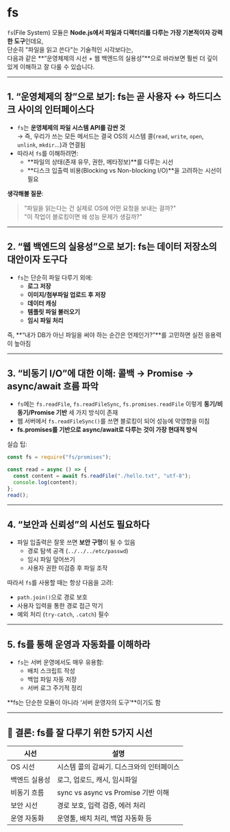 # fs

`fs`(File System) 모듈은 **Node.js에서 파일과 디렉터리를 다루는 가장 기본적이자 강력한 도구**인데요,  
단순히 "파일을 읽고 쓴다"는 기술적인 시각보다는,  
다음과 같은 **“운영체제의 시선 + 웹 백엔드의 실용성”**으로 바라보면 훨씬 더 깊이 있게 이해하고 잘 다룰 수 있습니다.

---

## 1. **“운영체제의 창”으로 보기: fs는 곧 사용자 ↔ 하드디스크 사이의 인터페이스다**

- `fs`는 **운영체제의 파일 시스템 API를 감싼 것**  
  → 즉, 우리가 쓰는 모든 메서드는 결국 OS의 시스템 콜(`read`, `write`, `open`, `unlink`, `mkdir`...)과 연결됨
- 따라서 `fs`를 이해하려면:
  - **파일의 상태(존재 유무, 권한, 메타정보)**를 다루는 시선
  - **디스크 입출력 비용(Blocking vs Non-blocking I/O)**을 고려하는 시선이 필요

**생각해볼 질문**:

> "파일을 읽는다는 건 실제로 OS에 어떤 요청을 보내는 걸까?"  
> "이 작업이 블로킹이면 왜 성능 문제가 생길까?"

---

## 2. **“웹 백엔드의 실용성”으로 보기: fs는 데이터 저장소의 대안이자 도구다**

- `fs`는 단순히 파일 다루기 외에:
  - **로그 저장**
  - **이미지/첨부파일 업로드 후 저장**
  - **데이터 캐싱**
  - **템플릿 파일 불러오기**
  - **임시 파일 처리**

즉, **“내가 DB가 아닌 파일을 써야 하는 순간은 언제인가?”**를 고민하면 실전 응용력이 높아짐

---

## 3. **“비동기 I/O”에 대한 이해: 콜백 → Promise → async/await 흐름 파악**

- `fs`에는 `fs.readFile`, `fs.readFileSync`, `fs.promises.readFile` 이렇게 **동기/비동기/Promise 기반** 세 가지 방식이 존재
- 웹 서버에서 `fs.readFileSync()`를 쓰면 블로킹이 되어 성능에 악영향을 미침
- **fs.promises를 기반으로 async/await로 다루는 것이 가장 현대적 방식**

실습 팁:

```js
const fs = require("fs/promises");

const read = async () => {
  const content = await fs.readFile("./hello.txt", "utf-8");
  console.log(content);
};
read();
```

---

## 4. **“보안과 신뢰성”의 시선도 필요하다**

- 파일 입출력은 잘못 쓰면 **보안 구멍**이 될 수 있음
  - 경로 탐색 공격 (`../../../etc/passwd`)
  - 임시 파일 덮어쓰기
  - 사용자 권한 미검증 후 파일 조작

따라서 `fs`를 사용할 때는 항상 다음을 고려:

- `path.join()`으로 경로 보호
- 사용자 입력을 통한 경로 접근 막기
- 예외 처리 (`try-catch`, `.catch`) 필수

---

## 5. **fs를 통해 운영과 자동화를 이해하라**

- `fs`는 서버 운영에서도 매우 유용함:
  - 배치 스크립트 작성
  - 백업 파일 자동 저장
  - 서버 로그 주기적 정리

**fs는 단순한 모듈이 아니라 ‘서버 운영자의 도구’**이기도 함

---

## 🧭 결론: fs를 잘 다루기 위한 5가지 시선

| 시선          | 설명                                      |
| ------------- | ----------------------------------------- |
| OS 시선       | 시스템 콜의 감싸기. 디스크와의 인터페이스 |
| 백엔드 실용성 | 로그, 업로드, 캐시, 임시파일              |
| 비동기 흐름   | sync vs async vs Promise 기반 이해        |
| 보안 시선     | 경로 보호, 입력 검증, 에러 처리           |
| 운영 자동화   | 운영툴, 배치 처리, 백업 자동화 등         |
